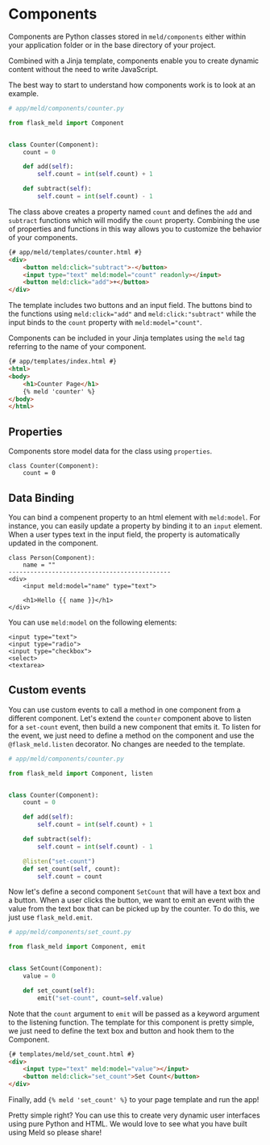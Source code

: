# Components

Components are Python classes stored in `meld/components` either within your application folder or in the base directory
of your project.

Combined with a Jinja template, components enable you to create dynamic content without the need to write JavaScript.

The best way to start to understand how components work is to look at an example.

```py
# app/meld/components/counter.py

from flask_meld import Component


class Counter(Component):
    count = 0

    def add(self):
        self.count = int(self.count) + 1

    def subtract(self):
        self.count = int(self.count) - 1
```

The class above creates a property named `count` and defines the `add` and
`subtract` functions which will modify the `count` property. Combining the use of properties and functions in this way
allows you to customize the behavior of your components.

```html
{# app/meld/templates/counter.html #}
<div>
    <button meld:click="subtract">-</button>
    <input type="text" meld:model="count" readonly></input>
    <button meld:click="add">+</button>
</div>
```

The template includes two buttons and an input field. The buttons bind to the functions using `meld:click="add"`
and `meld:click:"subtract"` while the input binds to the
`count` property with `meld:model="count"`.

Components can be included in your Jinja templates using the `meld` tag referring to the name of your component.

```html
{# app/templates/index.html #}
<html>
<body>
    <h1>Counter Page</h1>
    {% meld 'counter' %}
</body>
</html>
```

## Properties

Components store model data for the class using `properties`.

```
class Counter(Component):
    count = 0
```

## Data Binding

You can bind a compenent property to an html element with `meld:model`. For instance, you can easily update a property
by binding it to an `input` element. When a user types text in the input field, the property is automatically updated in
the component.

```
class Person(Component):
    name = ""
---------------------------------------------
<div>
    <input meld:model="name" type="text">

    <h1>Hello {{ name }}</h1>
</div>
```

You can use `meld:model` on the following elements:

```
<input type="text">
<input type="radio">
<input type="checkbox">
<select>
<textarea>
```

## Custom events

You can use custom events to call a method in one component from a different component. Let's extend the `counter`
component above to listen for a `set-count` event, then build a new component that emits it. To listen for the event, we
just need to define a method on the component and use the `@flask_meld.listen` decorator. No changes are needed to the
template.

```py
# app/meld/components/counter.py

from flask_meld import Component, listen


class Counter(Component):
    count = 0

    def add(self):
        self.count = int(self.count) + 1

    def subtract(self):
        self.count = int(self.count) - 1

    @listen("set-count")
    def set_count(self, count):
        self.count = count
```

Now let's define a second component `SetCount` that will have a text box and a button. When a user clicks the button, we
want to emit an event with the value from the text box that can be picked up by the counter. To do this, we just
use `flask_meld.emit`.

```py
# app/meld/components/set_count.py

from flask_meld import Component, emit


class SetCount(Component):
    value = 0

    def set_count(self):
        emit("set-count", count=self.value)
```

Note that the `count` argument to `emit` will be passed as a keyword argument to the listening function. The template
for this component is pretty simple, we just need to define the text box and button and hook them to the Component.

```html
{# templates/meld/set_count.html #}
<div>
    <input type="text" meld:model="value"></input>
    <button meld:click="set_count">Set Count</button>
</div>
```

Finally, add `{% meld 'set_count' %}` to your page template and run the app!

Pretty simple right? You can use this to create very dynamic user interfaces using pure Python and HTML. We would love
to see what you have built using Meld so please share!
